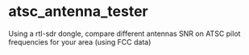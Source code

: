 # atsc_antenna_tester
Using a rtl-sdr dongle, compare different antennas SNR on ATSC pilot frequencies for your area (using FCC data)
